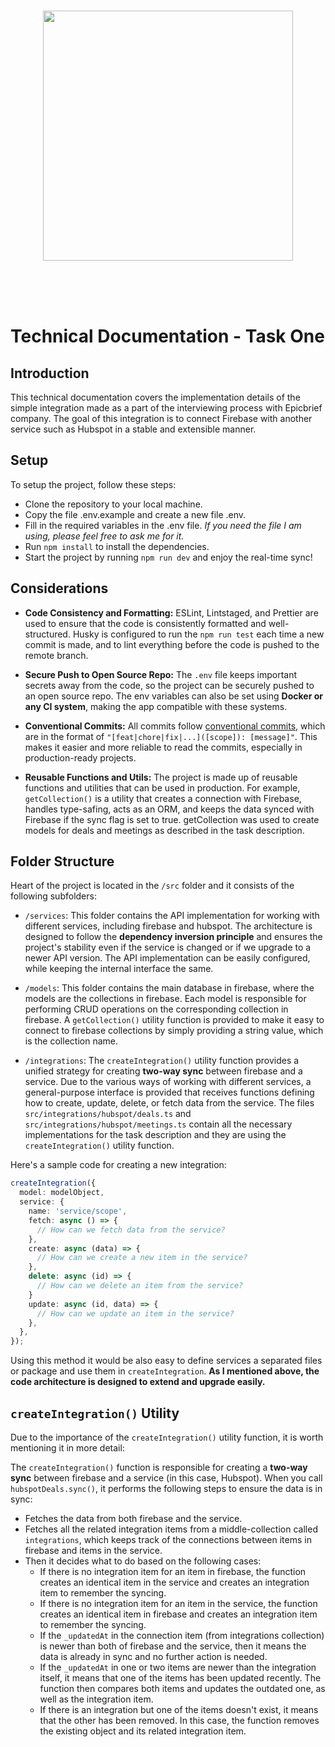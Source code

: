 <p>&nbsp;</p>
<p align="center" style="margin: 3rem"><img src="https://user-images.githubusercontent.com/2771377/216113406-ab201265-51a1-45af-9c27-401a0665122b.png" width="400" /></p>
<p>&nbsp;</p>

# Technical Documentation - Task One

## Introduction

This technical documentation covers the implementation details of the simple integration made as a part of the interviewing process with Epicbrief company. The goal of this integration is to connect Firebase with another service such as Hubspot in a stable and extensible manner.

## Setup

To setup the project, follow these steps:

- Clone the repository to your local machine.
- Copy the file .env.example and create a new file .env.
- Fill in the required variables in the .env file. _If you need the file I am using, please feel free to ask me for it._
- Run `npm install` to install the dependencies.
- Start the project by running `npm run dev` and enjoy the real-time sync!

## Considerations

- **Code Consistency and Formatting:** ESLint, Lintstaged, and Prettier are used to ensure that the code is consistently formatted and well-structured. Husky is configured to run the `npm run test` each time a new commit is made, and to lint everything before the code is pushed to the remote branch.

- **Secure Push to Open Source Repo:** The `.env` file keeps important secrets away from the code, so the project can be securely pushed to an open source repo. The env variables can also be set using **Docker or any CI system**, making the app compatible with these systems.

- **Conventional Commits:** All commits follow [conventional commits](https://www.conventionalcommits.org), which are in the format of `"[feat|chore|fix|...]([scope]): [message]"`. This makes it easier and more reliable to read the commits, especially in production-ready projects.

- **Reusable Functions and Utils:** The project is made up of reusable functions and utilities that can be used in production. For example, `getCollection()` is a utility that creates a connection with Firebase, handles type-safing, acts as an ORM, and keeps the data synced with Firebase if the sync flag is set to true. getCollection was used to create models for deals and meetings as described in the task description.

## Folder Structure

Heart of the project is located in the `/src` folder and it consists of the following subfolders:

- `/services`: This folder contains the API implementation for working with different services, including firebase and hubspot. The architecture is designed to follow the **dependency inversion principle** and ensures the project's stability even if the service is changed or if we upgrade to a newer API version. The API implementation can be easily configured, while keeping the internal interface the same.

- `/models`: This folder contains the main database in firebase, where the models are the collections in firebase. Each model is responsible for performing CRUD operations on the corresponding collection in firebase. A `getCollection()` utility function is provided to make it easy to connect to firebase collections by simply providing a string value, which is the collection name.

- `/integrations`: The `createIntegration()` utility function provides a unified strategy for creating **two-way sync** between firebase and a service. Due to the various ways of working with different services, a general-purpose interface is provided that receives functions defining how to create, update, delete, or fetch data from the service. The files `src/integrations/hubspot/deals.ts` and `src/integrations/hubspot/meetings.ts` contain all the necessary implementations for the task description and they are using the `createIntegration()` utility function.

Here's a sample code for creating a new integration:

```ts
createIntegration({
  model: modelObject,
  service: {
    name: 'service/scope',
    fetch: async () => {
      // How can we fetch data from the service?
    },
    create: async (data) => {
      // How can we create a new item in the service?
    },
    delete: async (id) => {
      // How can we delete an item from the service?
    }
    update: async (id, data) => {
      // How can we update an item in the service?
    },
  },
});
```

Using this method it would be also easy to define services a separated files or package and use them in `createIntegration`. **As I mentioned above, the code architecture is designed to extend and upgrade easily.**

## `createIntegration()` Utility

Due to the importance of the `createIntegration()` utility function, it is worth mentioning it in more detail:

The `createIntegration()` function is responsible for creating a **two-way sync** between firebase and a service (in this case, Hubspot). When you call `hubspotDeals.sync()`, it performs the following steps to ensure the data is in sync:

- Fetches the data from both firebase and the service.
- Fetches all the related integration items from a middle-collection called `integrations`, which keeps track of the connections between items in firebase and items in the service.
- Then it decides what to do based on the following cases:
  - If there is no integration item for an item in firebase, the function creates an identical item in the service and creates an integration item to remember the syncing.
  - If there is no integration item for an item in the service, the function creates an identical item in firebase and creates an integration item to remember the syncing.
  - If the `_updatedAt` in the connection item (from integrations collection) is newer than both of firebase and the service, then it means the data is already in sync and no further action is needed.
  - If the `_updatedAt` in one or two items are newer than the integration itself, it means that one of the items has been updated recently. The function then compares both items and updates the outdated one, as well as the integration item.
  - If there is an integration but one of the items doesn't exist, it means that the other has been removed. In this case, the function removes the existing object and its related integration item.

